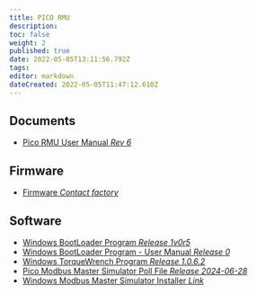 ```yaml
---
title: PICO RMU
description: 
toc: false
weight: 2
published: true
date: 2022-05-05T13:11:56.792Z
tags: 
editor: markdown
dateCreated: 2022-05-05T11:47:12.610Z
---
```


## Documents
- [Pico RMU User Manual *Rev 6*](/rmu/pico/P591_PicoRMU_User_Manual_R6.pdf)

## Firmware
- [Firmware *Contact factory*]()

## Software
- <a href="/rmu/pico/Newflow BootLoader 1v0r5.exe" download>Windows BootLoader Program *Release 1v0r5*</a>
- [Windows BootLoader Program - User Manual *Release 0*](</rmu/pico/Windows BootLoader Program - User Manual R0.pdf>)
- <a href="/rmu/pico/TorqueWrench_1.0.6.2.exe" download>Windows TorqueWrench Program *Release 1.0.6.2*</a>
- <a href="/rmu/pico/PicoRMU_Modbus_Poll_File_28Jun2024.xml" download>Pico Modbus Master Simulator Poll File *Release 2024-06-28*</a>
- [Windows Modbus Master Simulator Installer *Link*](/nano/software#modbus-master-simulator)

